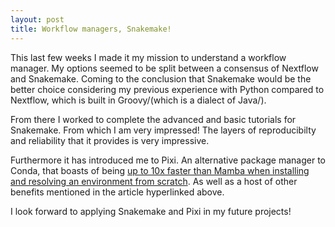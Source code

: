 ```yaml
---
layout: post
title: Workflow managers, Snakemake!
---
```


This last few weeks I made it my mission to understand a workflow manager. My options seemed to be split between a consensus of Nextflow and Snakemake. Coming to the conclusion that Snakemake would be the better choice considering my previous experience with Python compared to Nextflow, which is built in Groovy/(which is a dialect of Java/). 

From there I worked to complete the advanced and basic tutorials for Snakemake. From which I am very impressed! The layers of reproducibilty and reliability that it provides is very impressive. 

Furthermore it has introduced me to Pixi. An alternative package manager to Conda, that boasts of being [up to 10x faster than Mamba when installing and resolving an environment from scratch](https://prefix.dev/blog/pixi_a_fast_conda_alternative). As well as a host of other benefits mentioned in the article hyperlinked above.

I look forward to applying Snakemake and Pixi in my future projects!